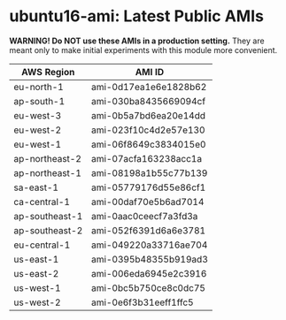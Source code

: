 # ubuntu16-ami: Latest Public AMIs

**WARNING! Do NOT use these AMIs in a production setting.** They are meant only to make
    initial experiments with this module more convenient.

| AWS Region | AMI ID |
| ---------- | ------ |
| eu-north-1 | ami-0d17ea1e6e1828b62 |
| ap-south-1 | ami-030ba8435669094cf |
| eu-west-3 | ami-0b5a7bd6ea20e14dd |
| eu-west-2 | ami-023f10c4d2e57e130 |
| eu-west-1 | ami-06f8649c3834015e0 |
| ap-northeast-2 | ami-07acfa163238acc1a |
| ap-northeast-1 | ami-08198a1b55c77b139 |
| sa-east-1 | ami-05779176d55e86cf1 |
| ca-central-1 | ami-00daf70e5b6ad7014 |
| ap-southeast-1 | ami-0aac0ceecf7a3fd3a |
| ap-southeast-2 | ami-052f6391d6a6e3781 |
| eu-central-1 | ami-049220a33716ae704 |
| us-east-1 | ami-0395b48355b919ad3 |
| us-east-2 | ami-006eda6945e2c3916 |
| us-west-1 | ami-0bc5b750ce8c0dc75 |
| us-west-2 | ami-0e6f3b31eeff1ffc5 |
